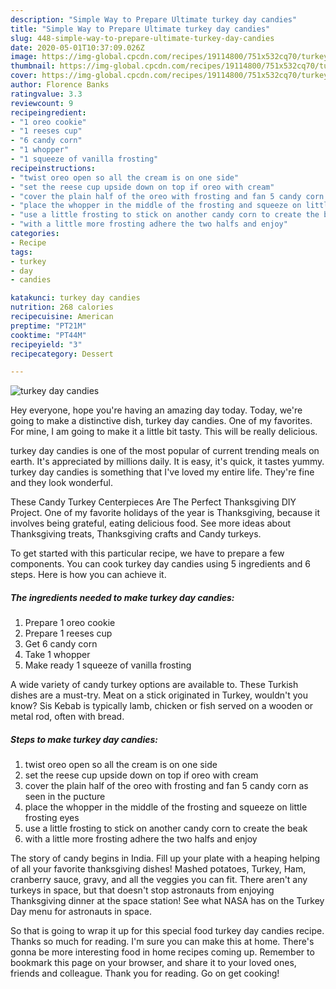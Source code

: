 ```yaml
---
description: "Simple Way to Prepare Ultimate turkey day candies"
title: "Simple Way to Prepare Ultimate turkey day candies"
slug: 448-simple-way-to-prepare-ultimate-turkey-day-candies
date: 2020-05-01T10:37:09.026Z
image: https://img-global.cpcdn.com/recipes/19114800/751x532cq70/turkey-day-candies-recipe-main-photo.jpg
thumbnail: https://img-global.cpcdn.com/recipes/19114800/751x532cq70/turkey-day-candies-recipe-main-photo.jpg
cover: https://img-global.cpcdn.com/recipes/19114800/751x532cq70/turkey-day-candies-recipe-main-photo.jpg
author: Florence Banks
ratingvalue: 3.3
reviewcount: 9
recipeingredient:
- "1 oreo cookie"
- "1 reeses cup"
- "6 candy corn"
- "1 whopper"
- "1 squeeze of vanilla frosting"
recipeinstructions:
- "twist oreo open so all the cream is on one side"
- "set the reese cup upside down on top if oreo with cream"
- "cover the plain half of the oreo with frosting and fan 5 candy corn as seen in the pucture"
- "place the whopper in the middle of the frosting and squeeze on little frosting eyes"
- "use a little frosting to stick on another candy corn to create the beak"
- "with a little more frosting adhere the two halfs and enjoy"
categories:
- Recipe
tags:
- turkey
- day
- candies

katakunci: turkey day candies 
nutrition: 268 calories
recipecuisine: American
preptime: "PT21M"
cooktime: "PT44M"
recipeyield: "3"
recipecategory: Dessert

---
```



![turkey day candies](https://img-global.cpcdn.com/recipes/19114800/751x532cq70/turkey-day-candies-recipe-main-photo.jpg)

Hey everyone, hope you're having an amazing day today. Today, we're going to make a distinctive dish, turkey day candies. One of my favorites. For mine, I am going to make it a little bit tasty. This will be really delicious.

turkey day candies is one of the most popular of current trending meals on earth. It's appreciated by millions daily. It is easy, it's quick, it tastes yummy. turkey day candies is something that I've loved my entire life. They're fine and they look wonderful.

These Candy Turkey Centerpieces Are The Perfect Thanksgiving DIY Project. One of my favorite holidays of the year is Thanksgiving, because it involves being grateful, eating delicious food. See more ideas about Thanksgiving treats, Thanksgiving crafts and Candy turkeys.


To get started with this particular recipe, we have to prepare a few components. You can cook turkey day candies using 5 ingredients and 6 steps. Here is how you can achieve it.

<!--inarticleads1-->

##### The ingredients needed to make turkey day candies:

1. Prepare 1 oreo cookie
1. Prepare 1 reeses cup
1. Get 6 candy corn
1. Take 1 whopper
1. Make ready 1 squeeze of vanilla frosting


A wide variety of candy turkey options are available to. These Turkish dishes are a must-try. Meat on a stick originated in Turkey, wouldn&#39;t you know? Sis Kebab is typically lamb, chicken or fish served on a wooden or metal rod, often with bread. 

<!--inarticleads2-->

##### Steps to make turkey day candies:

1. twist oreo open so all the cream is on one side
1. set the reese cup upside down on top if oreo with cream
1. cover the plain half of the oreo with frosting and fan 5 candy corn as seen in the pucture
1. place the whopper in the middle of the frosting and squeeze on little frosting eyes
1. use a little frosting to stick on another candy corn to create the beak
1. with a little more frosting adhere the two halfs and enjoy


The story of candy begins in India. Fill up your plate with a heaping helping of all your favorite thanksgiving dishes! Mashed potatoes, Turkey, Ham, cranberry sauce, gravy, and all the veggies you can fit. There aren&#39;t any turkeys in space, but that doesn&#39;t stop astronauts from enjoying Thanksgiving dinner at the space station! See what NASA has on the Turkey Day menu for astronauts in space. 

So that is going to wrap it up for this special food turkey day candies recipe. Thanks so much for reading. I'm sure you can make this at home. There's gonna be more interesting food in home recipes coming up. Remember to bookmark this page on your browser, and share it to your loved ones, friends and colleague. Thank you for reading. Go on get cooking!
